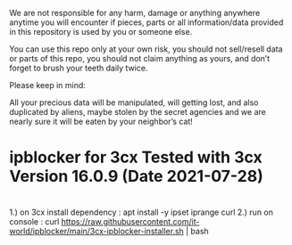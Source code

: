 We are not responsible for any harm, damage or anything anywhere anytime you will encounter if pieces, parts or all information/data provided in this repository is used by you or someone else.

You can use this repo only at your own risk, you should not sell/resell data or parts of this repo, you should not claim anything as yours, and don’t forget to brush your teeth daily twice.


Please keep in mind:

All your precious data will be manipulated, will getting lost, and also duplicated by aliens, maybe stolen by the secret agencies and we are nearly sure it will be eaten by your neighbor’s cat!

# ipblocker for 3cx Tested with 3cx Version 16.0.9  (Date 2021-07-28)
# 
1.) on 3cx install dependency : apt install -y ipset iprange curl
2.) run on console : curl https://raw.githubusercontent.com/it-world/ipblocker/main/3cx-ipblocker-installer.sh | bash 


